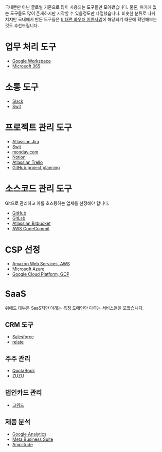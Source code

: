 국내뿐만 아닌 글로벌 기준으로 많이 사용되는 도구들만 모아봤습니다.
물론, 여기에 없는 도구들도 많이 존재하지만 시작할 수 있을정도만 나열했습니다.
비슷한 분류로 나눠지지만 국내에서 만든 도구들은 [비대면 바우처 지원사업](https://www.k-voucher.kr/)에 해당되기 때문에 확인해보는 것도 추천드립니다.

# 업무 처리 도구 
- [Google Workspace](https://workspace.google.com/intl/en_kr/)
- [Microsoft 365](https://www.microsoft.com/ko-kr/microsoft-365/business)

# 소통 도구
- [Slack](https://slack.com/intl/ko-kr/)
- [Swit](https://swit.io/)

# 프로젝트 관리 도구
- [Atlassian Jira](https://www.atlassian.com/ko/software/jira)
- [Swit](https://swit.io/)
- [monday.com](https://monday.com/lang/ko/)
- [Notion](https://www.notion.so/)
- [Atlassian Trello](https://trello.com/)
- [GitHub project planning](https://github.com/features/issues)

# 소스코드 관리 도구
Git으로 관리하고 이를 호스팅하는 업체를 선정해야 합니다.
- [GitHub](https://github.com/)
- [GitLab](https://about.gitlab.com/)
- [Atlassian Bitbucket](https://bitbucket.org/product/)
- [AWS CodeCommit](https://aws.amazon.com/ko/codecommit/)

# CSP 선정
- [Amazon Web Services, AWS](https://aws.amazon.com/ko/)
- [Microsoft Azure](https://azure.microsoft.com/ko-kr/)
- [Google Cloud Platform, GCP](https://cloud.google.com/)

# SaaS
위에도 대부분 SaaS지만 아래는 특정 도메인만 다루는 서비스들을 모았습니다.

## CRM 도구
- [Salesforce](https://www.salesforce.com/kr/)
- [relate](https://www.relate.kr/)

## 주주 관리
- [QuotaBook](https://www.quotabook.com/ko)
- [ZUZU](https://zuzu.network/)

## 법인카드 관리
- [고위드](https://www.gowid.com/)

## 제품 분석
- [Google Analytics](https://analytics.google.com/)
- [Meta Business Suite](https://www.facebook.com/business)
- [Amplitude](https://amplitude.com/)